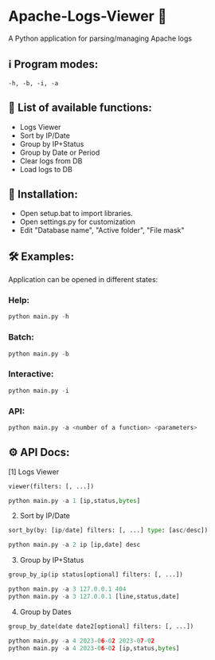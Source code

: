 # Apache-Logs-Viewer 🔎
A Python application for parsing/managing Apache logs

## ℹ️ Program modes:
`-h, -b, -i, -a`

## 💬 List of available functions:
- Logs Viewer
- Sort by IP/Date
- Group by IP+Status
- Group by Date or Period
- Clear logs from DB
- Load logs to DB

## 📝 Installation:
- Open setup.bat to import libraries.
- Open settings.py for customization
- Edit "Database name", "Active folder", "File mask"
  
## 🛠️ Examples: 
Application can be opened in different states: 
</br>
### Help: </br>
``` Python
python main.py -h
```
### Batch: </br>
``` Python
python main.py -b
```
### Interactive: </br>
``` Python
python main.py -i
```
### API: </br>
``` Python
python main.py -a <number of a function> <parameters>
```
## ⚙️ API Docs:
[1] Logs Viewer
``` Python
viewer(filters: [, ...])

python main.py -a 1 [ip,status,bytes]
```
2) Sort by IP/Date
``` Python
sort_by(by: [ip/date] filters: [, ...] type: [asc/desc])

python main.py -a 2 ip [ip,date] desc
```
3) Group by IP+Status
``` Python
group_by_ip(ip status[optional] filters: [, ...])

python main.py -a 3 127.0.0.1 404
python main.py -a 3 127.0.0.1 [line,status,date]
```
4) Group by Dates
``` Python
group_by_date(date date2[optional] filters: [, ...])

python main.py -a 4 2023-06-02 2023-07-02
python main.py -a 4 2023-06-02 [ip,status,bytes]
```
